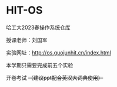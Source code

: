 # HIT-OS
哈工大2023春操作系统仓库

授课老师：刘国军

实验网址：<http://os.guojunhit.cn/index.html>

本学期只需要完成前五个实验

开卷考试 ~~（建议ppt配合英汉大词典使用）~~
